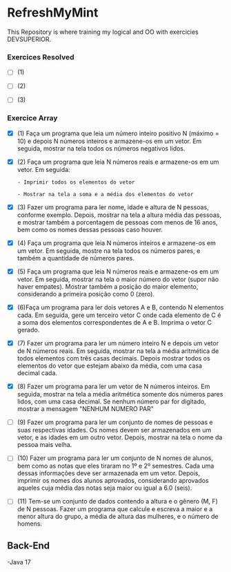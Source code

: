 # RefreshMyMint
This Repository is where training my logical and OO with exercicies DEVSUPERIOR.

### Exercices Resolved

- [ ] (1)

- [ ] (2)

- [ ] (3)

### Exercice Array
- [x] (1) Faça um programa que leia um número inteiro positivo N (máximo = 10) e depois N números inteiros 
      e armazene-os em um vetor. Em seguida, mostrar na tela todos os números negativos lidos. 
- [x] (2) Faça um programa que leia N números reais e armazene-os em um vetor. Em seguida: 
      
      - Imprimir todos os elementos do vetor 
      
      - Mostrar na tela a soma e a média dos elementos do vetor 
- [x] (3) Fazer um programa para ler nome, idade e altura de N pessoas, conforme exemplo. Depois, mostrar na 
      tela a altura média das pessoas, e mostrar também a porcentagem de pessoas com menos de 16 anos, 
      bem como os nomes dessas pessoas caso houver. 
- [x] (4) Faça um programa que leia N números inteiros e armazene-os em um vetor. Em seguida, mostre na 
      tela todos os números pares, e também a quantidade de números pares. 
- [x] (5) Faça um programa que leia N números reais e armazene-os em um vetor. Em
		  seguida, mostrar na tela o maior número do vetor (supor não haver empates).
		  Mostrar também a posição do maior elemento, considerando a primeira posição
		  como 0 (zero).
- [x] (6)Faça um programa para ler dois vetores A e B, contendo N elementos cada. Em
		  seguida, gere um terceiro vetor C onde cada elemento de C é a soma dos
		  elementos correspondentes de A e B. Imprima o vetor C gerado.
- [x] (7) Fazer um programa para ler um número inteiro N e depois um vetor de N números
		  reais. Em seguida, mostrar na tela a média aritmética de todos elementos com
		  três casas decimais. Depois mostrar todos os elementos do vetor que estejam
		  abaixo da média, com uma casa decimal cada.
- [x] (8) Fazer um programa para ler um vetor de N números inteiros. Em seguida,
		 mostrar na tela a média aritmética somente dos números pares lidos, com uma
		 casa decimal. Se nenhum número par for digitado, mostrar a mensagem
		 "NENHUM NUMERO PAR"
- [ ] (9) Fazer um programa para ler um conjunto de nomes de pessoas e suas respectivas
		 idades. Os nomes devem ser armazenados em um vetor, e as idades em um outro
		 vetor. Depois, mostrar na tela o nome da pessoa mais velha.
- [ ] (10) Fazer um programa para ler um conjunto de N nomes de alunos, bem como as
		 notas que eles tiraram no 1º e 2º semestres. Cada uma dessas informações deve
		 ser armazenada em um vetor. Depois, imprimir os nomes dos alunos aprovados,
		 considerando aprovados aqueles cuja média das notas seja maior ou igual a 6.0
		 (seis).
- [ ] (11) Tem-se um conjunto de dados contendo a altura e o gênero (M, F) de N pessoas.
		 Fazer um programa que calcule e escreva a maior e a menor altura do grupo, a
		 média de altura das mulheres, e o número de homens.

## Back-End
-Java 17
